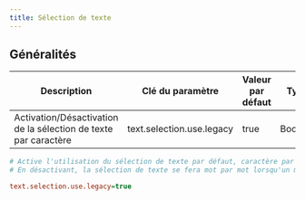 ```yaml
---
title: Sélection de texte
---
```


## Généralités


| Description                                                            | Clé du paramètre              | Valeur par défaut | Type    |
| ---------------------------------------------------------------------- | ----------------------------- | ----------------- | ------- |
| Activation/Désactivation de la sélection de texte par caractère        | text.selection.use.legacy     | true              | Boolean |
    


```cfg
# Active l'utilisation du sélection de texte par défaut, caractère par caractère 
# En désactivant, la sélection de texte se fera mot par mot lorsqu'un mot est partiellement ou complètement sélectionné

text.selection.use.legacy=true
```

